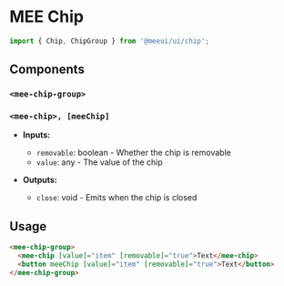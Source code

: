 # MEE Chip

```typescript
import { Chip, ChipGroup } from '@meeui/ui/chip';
```

## Components

### `<mee-chip-group>`

### `<mee-chip>, [meeChip]`

- **Inputs:**

  - `removable`: boolean - Whether the chip is removable
  - `value`: any - The value of the chip

- **Outputs:**

  - `close`: void - Emits when the chip is closed

## Usage

```html
<mee-chip-group>
  <mee-chip [value]="item" [removable]="true">Text</mee-chip>
  <button meeChip [value]="item" [removable]="true">Text</button>
</mee-chip-group>
```
